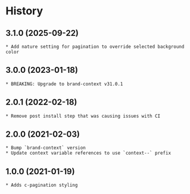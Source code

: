 # History

## 3.1.0 (2025-09-22)
    * Add nature setting for pagination to override selected background color

## 3.0.0 (2023-01-18)
    * BREAKING: Upgrade to brand-context v31.0.1

## 2.0.1 (2022-02-18)
    * Remove post install step that was causing issues with CI

## 2.0.0 (2021-02-03)
    * Bump `brand-context` version
    * Update context variable references to use `context--` prefix

## 1.0.0 (2021-01-19)
	* Adds c-pagination styling
